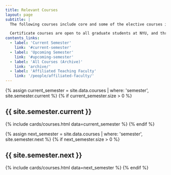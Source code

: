 ```yaml
---
title: Relevant Courses
layout: page
subtitle: |
  The following courses include core and some of the elective courses in the [Advanced Certificate in Digital Humanities](/curriculum/certificate/), offered through the Graduate School of Arts and Sciences.

  Certificate courses are open to all graduate students at NYU, and through the consortium to PhD candidates at other institutions.
contents_links:
  - label: 'Current Semester'
    link: '#current-semester'
  - label: 'Upcoming Semester'
    link: '#upcoming-semester'
  - label: 'All Courses (Archive)'
    link: 'archive/'
  - label: 'Affiliated Teaching Faculty'
    link: '/people/affiliated-faculty/'
---
```

{% assign current_semester =  site.data.courses | where: 'semester', site.semester.current %}
{% if current_semester.size  > 0 %}
<h2 id="current-semester">{{ site.semester.current }}</h2>

{% include cards/courses.html data=current_semester %}
{% endif %}

{% assign next_semester =  site.data.courses | where: 'semester', site.semester.next %}
{% if next_semester.size  > 0 %}
<h2 id="upcoming-semester">{{ site.semester.next }}</h2>

{% include cards/courses.html data=next_semester %}
{% endif %}

